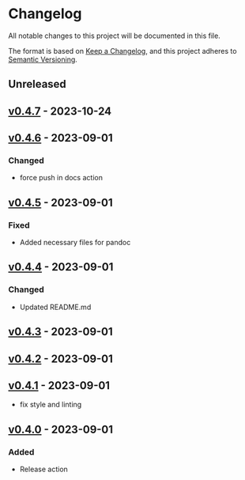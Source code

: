 # Changelog

All notable changes to this project will be documented in this file.

The format is based on [Keep a Changelog](https://keepachangelog.com/en/1.0.0/),
and this project adheres to [Semantic Versioning](https://semver.org/spec/v2.0.0.html).

## Unreleased

## [v0.4.7](https://github.com/stefanlogue/hydrate.nvim/releases/tag/v0.4.7) - 2023-10-24

## [v0.4.6](https://github.com/stefanlogue/hydrate.nvim/releases/tag/v0.4.6) - 2023-09-01
### Changed
- force push in docs action

## [v0.4.5](https://github.com/stefanlogue/hydrate.nvim/releases/tag/v0.4.5) - 2023-09-01
### Fixed
- Added necessary files for pandoc

## [v0.4.4](https://github.com/stefanlogue/hydrate.nvim/releases/tag/v0.4.4) - 2023-09-01
### Changed
- Updated README.md

## [v0.4.3](https://github.com/stefanlogue/hydrate.nvim/releases/tag/v0.4.3) - 2023-09-01

## [v0.4.2](https://github.com/stefanlogue/hydrate.nvim/releases/tag/v0.4.2) - 2023-09-01

## [v0.4.1](https://github.com/stefanlogue/hydrate.nvim/releases/tag/v0.4.1) - 2023-09-01
- fix style and linting

## [v0.4.0](https://github.com/stefanlogue/hydrate.nvim/releases/tag/v0.4.0) - 2023-09-01
### Added
- Release action
